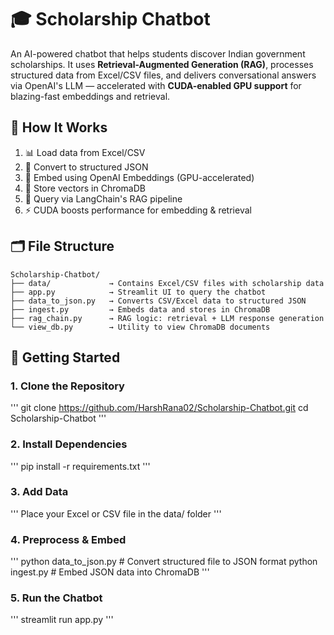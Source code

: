 # 🎓 Scholarship Chatbot 

An AI-powered chatbot that helps students discover Indian government scholarships. It uses **Retrieval-Augmented Generation (RAG)**, processes structured data from Excel/CSV files, and delivers conversational answers via OpenAI's LLM — accelerated with **CUDA-enabled GPU support** for blazing-fast embeddings and retrieval.

## 📌 How It Works
1. 📊 Load data from Excel/CSV  
2. 🔁 Convert to structured JSON  
3. 🧬 Embed using OpenAI Embeddings (GPU-accelerated)  
4. 🧠 Store vectors in ChromaDB  
5. 💬 Query via LangChain's RAG pipeline  
6. ⚡ CUDA boosts performance for embedding & retrieval

## 🗂️ File Structure

```
Scholarship-Chatbot/
├── data/             → Contains Excel/CSV files with scholarship data
├── app.py            → Streamlit UI to query the chatbot
├── data_to_json.py   → Converts CSV/Excel data to structured JSON
├── ingest.py         → Embeds data and stores in ChromaDB
├── rag_chain.py      → RAG logic: retrieval + LLM response generation
└── view_db.py        → Utility to view ChromaDB documents
```

## 🚀 Getting Started

### 1. Clone the Repository
'''
git clone https://github.com/HarshRana02/Scholarship-Chatbot.git
cd Scholarship-Chatbot
'''

### 2. Install Dependencies
'''
pip install -r requirements.txt
'''

### 3. Add Data
'''
Place your Excel or CSV file in the data/ folder
'''

### 4. Preprocess & Embed
'''
python data_to_json.py         # Convert structured file to JSON format
python ingest.py               # Embed JSON data into ChromaDB
'''

### 5. Run the Chatbot
'''
streamlit run app.py
'''
